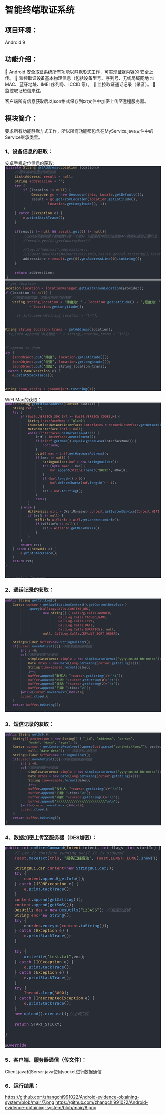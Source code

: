 # 智能终端取证系统

## 项目环境：

Android 9

## 功能介绍：

 Android 安全取证系统所有功能以静默形式工作，可实现证据内容的
安全上传。
 监控取证设备基本物理信息（包括设备型号、序列号、无线局域网地
址MAC、蓝牙地址、IMEI 序列号、ICCID 等）。
 监控取证通话记录（录音）。
 监控取证短信来往。

客户端所有信息获取后以json格式保存到txt文件中加密上传至远程服务器。

## 模块简介：

要求所有功能静默方式工作，所以所有功能都包含在MyService.java文件中的Service继承类里。

### 1、设备信息的获取：

安卓手机定位信息的获取:
![image](https://github.com/zhangchi991022/Android-evidence-obtaining-system/blob/main/image/1.PNG)
![image](https://github.com/zhangchi991022/Android-evidence-obtaining-system/blob/main/image/2.PNG)


WiFI Mac的获取：
![image](https://github.com/zhangchi991022/Android-evidence-obtaining-system/blob/main/image/3.png)


### 2、通话记录的获取：
![image](https://github.com/zhangchi991022/Android-evidence-obtaining-system/blob/main/image/4.PNG)


### 3、短信记录的获取：

![image](https://github.com/zhangchi991022/Android-evidence-obtaining-system/blob/main/image/5.PNG)

### 4、数据加密上传至服务器（DES加密）：
![image](https://github.com/zhangchi991022/Android-evidence-obtaining-system/blob/main/image/6.png)


### 5、客户端、服务器通信（传文件）：

Client.java和Server.java使用socket进行数据通信
### 6、运行结果：
https://github.com/zhangchi991022/Android-evidence-obtaining-system/blob/main/7.png
https://github.com/zhangchi991022/Android-evidence-obtaining-system/blob/main/8.png

